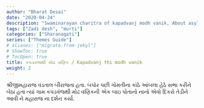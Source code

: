 ```yaml
---
author: "Bharat Desai"
date: "2020-04-24"
description: "Swaminarayan charitra of kapadvanj modh vanik, About asylum of the loard swaminarayan"
tags: ["Zadi desh", "murti"]
categories: ["Sharanagati"]
series: ["Themes Guide"]
# aliases: ["migrate-from-jekyl"]
# ShowToc: true
# TocOpen: true
title: કપડવંજથી મોઢ વણિક / Kapadvanj thi modh vanik 
weight: 2
---
```


શ્રીજીમહારાજ વડતાલ બીરાજતા હતા. બપોર પછી ગોમતીના કાંઠે આંબલા હેઠે સભા કરીને બેઠા હતા ત્યાં ગામ કપડવંજથી મોઢ વણિકની એક બાઇ પોતાનો નાનો એવો દિકરો તેડીને આવી ને મહારાજ ના દર્શન કર્યા. 

<!--more-->

